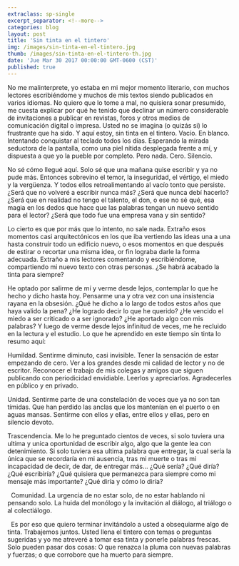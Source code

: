 ```yaml
---
extraclass: sp-single
excerpt_separator: <!--more-->
categories: blog
layout: post
title: 'Sin tinta en el tintero'
img: /images/sin-tinta-en-el-tintero.jpg
thumb: /images/sin-tinta-en-el-tintero-th.jpg
date: 'Jue Mar 30 2017 00:00:00 GMT-0600 (CST)'
published: true
---
```

No me malinterprete, yo estaba en mi mejor momento literario, con muchos lectores escribiéndome y muchos de mis textos siendo publicados en varios idiomas. No quiero que lo tome a mal, no quisiera sonar presumido, me cuesta explicar por qué he tenido que declinar un número considerable de invitaciones a publicar en revistas, foros y otros medios de comunicación digital o impresa. Usted no se imagina (o quizás si) lo frustrante que ha sido. Y aquí estoy, sin tinta en el tintero. Vacío. En blanco. Intentando conquistar al teclado todos los días. Esperando la mirada seductora de la pantalla, como una piel nítida desplegada frente a mí, y dispuesta a que yo la pueble por completo. Pero nada. Cero. Silencio.

<!--more-->

No sé cómo llegué aquí. Solo sé que una mañana quise escribir y ya no pude más. Entonces sobrevino el temor, la inseguridad, el vértigo, el miedo y la vergüenza. Y todos ellos retroalimentando al vacío tonto que persiste. ¿Será que no volveré a escribir nunca más? ¿Será que nunca debí hacerlo? ¿Será que en realidad no tengo el talento, el don, o ese no sé qué, esa magia en los dedos que hace que las palabras tengan un nuevo sentido para el lector? ¿Será que todo fue una empresa vana y sin sentido?

Lo cierto es que por más que lo intento, no sale nada. Extraño esos momentos casi arquitectónicos en los que iba vertiendo las ideas una a una hasta construir todo un edificio nuevo, o esos momentos en que después de estirar o recortar una misma idea, or fin lograba darle la forma adecuada. Extraño a mis lectores comentando y escribiéndome, compartiendo mi nuevo texto con otras personas. ¿Se habrá acabado la tinta para siempre?

He optado por salirme de mí y verme desde lejos, contemplar lo que he hecho y dicho hasta hoy. Pensarme una y otra vez con una insistencia rayana en la obsesión. ¿Qué he dicho a lo largo de todos estos años que haya valido la pena? ¿He logrado decir lo que he querido? ¿He vencido el miedo a ser criticado o a ser ignorado? ¿He aportado algo con mis palabras? Y luego de verme desde lejos infinitud de veces, me he recluido en la lectura y el estudio. Lo que he aprendido en este tiempo sin tinta lo resumo aquí:


Humildad. Sentirme diminuto, casi invisible. Tener la sensación de estar empezando de cero. Ver a los grandes desde mi calidad de lector y no de escritor. Reconocer el trabajo de mis colegas y amigos que siguen publicando con periodicidad envidiable. Leerlos y apreciarlos. Agradecerles en público y en privado.

Unidad. Sentirme parte de una constelación de voces que ya no son tan tímidas. Que han perdido las anclas que los mantenían en el puerto o en aguas mansas. Sentirme con ellos y ellas, entre ellos y ellas, pero en silencio devoto.

Trascendencia. Me lo he preguntado cientos de veces, si solo tuviera una ultima y unica oportunidad de escribir algo, algo que la gente lea con detenimiento. Si solo tuviera esa ultima palabra que entregar, la cual sería la única que se recordaría en mi ausencia, tras mi muerte o tras mi incapacidad de decir, de dar, de entregar más… ¿Qué sería? ¿Qué diría? ¿Qué escribiría? ¿Qué quisiera que permanezca para siempre como mi mensaje más importante? ¿Qué diría y cómo lo diría?

  Comunidad. La urgencia de no estar solo, de no estar hablando ni pensando solo. La huida del monólogo y la invitación al diálogo, al triálogo o al colectiálogo.

  Es por eso que quiero terminar invitándolo a usted a obsequiarme algo de tinta. Trabajemos juntos. Usted llena el tintero con temas o preguntas sugeridas y yo me atreveré a tomar esa tinta y ponerle palabras frescas.  Solo pueden pasar dos cosas: O que renazca la pluma con nuevas palabras y fuerzas; o que corrobore que ha muerto para siempre.
